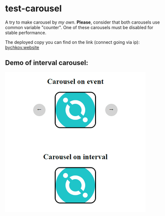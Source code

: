 # test-carousel

A try to make carousel by *my own*.
**Please**, consider that both carousels use common variable "counter". One of these carousels must be disabled for stable performance.

The deployed copy you can find on the link (connect going via ip):
[bychkov.website](http://109.197.113.42/)

## Demo of interval carousel:

![gif_demo](./interval_demo.gif)